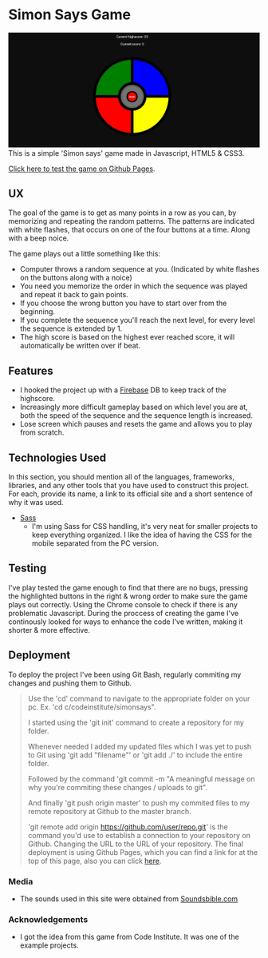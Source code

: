 # Simon Says Game

![Simon Says](https://github.com/emilohlund-git/Simon/blob/master/SimonSays.JPG)
This is a simple 'Simon says' game made in Javascript, HTML5 & CSS3.

[Click here to test the game on Github Pages](https://emilohlund-git.github.io/Simon/).
 
## UX

The goal of the game is to get as many points in a row as you can, by memorizing and repeating the random patterns.
The patterns are indicated with white flashes, that occurs on one of the four buttons at a time. Along with a beep noice.

The game plays out a little something like this:
- Computer throws a random sequence at you. (Indicated by white flashes on the buttons along with a noice)
- You need you memorize the order in which the sequence was played and repeat it back to gain points.
- If you choose the wrong button you have to start over from the beginning.
- If you complete the sequence you'll reach the next level, for every level the sequence is extended by 1.
- The high score is based on the highest ever reached score, it will automatically be written over if beat.

## Features

- I hooked the project up with a [Firebase](https://firebase.google.com/) DB to keep track of the highscore.
- Increasingly more difficult gameplay based on which level you are at, both the speed of the sequence and the sequence length is increased.
- Lose screen which pauses and resets the game and allows you to play from scratch.

## Technologies Used

In this section, you should mention all of the languages, frameworks, libraries, and any other tools that you have used to construct this project. For each, provide its name, a link to its official site and a short sentence of why it was used.

- [Sass](https://sass-lang.com/documentation/syntax)
    - I'm using Sass for CSS handling, it's very neat for smaller projects to keep everything organized.
    I like the idea of having the CSS for the mobile separated from the PC version.


## Testing

I've play tested the game enough to find that there are no bugs, pressing the highlighted buttons in the right & wrong order to make sure the game plays out correctly. Using the Chrome console to check if there is any problematic Javascript. During the proccess of creating the game I've continously looked for ways to enhance the code I've written, making it shorter & more effective.

## Deployment

To deploy the project I've been using Git Bash, regularly commiting my changes and pushing them to Github.
> Use the 'cd' command to navigate to the appropriate folder on your pc. Ex. 'cd c/codeinstitute/simonsays".
>
> I started using the 'git init' command to create a repository for my folder.
>
> Whenever needed I added my updated files which I was yet to push to Git using 'git add "filename"' or 'git add ./' to include the entire folder.
>
> Followed by the command 'git commit -m "A meaningful message on why you're commiting these changes / uploads to git".
>
> And finally 'git push origin master' to push my commited files to my remote repository at Github to the master branch.
>>
> 'git remote add origin https://github.com/user/repo.git' is the command you'd use to establish a connection to your repository on Github. Changing the URL to the URL of your repository.
The final deployment is using Github Pages, which you can find a link for at the top of this page, also you can click [here](https://emilohlund-git.github.io/Simon/).

### Media
- The sounds used in this site were obtained from [Soundsbible.com](http://soundbible.com/free-sound-effects-1.html)

### Acknowledgements

- I got the idea from this game from Code Institute. It was one of the example projects.
